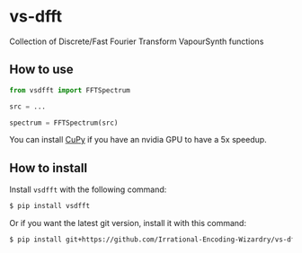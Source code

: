 # vs-dfft
Collection of Discrete/Fast Fourier Transform VapourSynth functions

## How to use

```py
from vsdfft import FFTSpectrum

src = ...

spectrum = FFTSpectrum(src)
```

You can install [CuPy](https://docs.cupy.dev/en/stable/install.html) if you have an nvidia GPU to have a 5x speedup.

## How to install

Install `vsdfft` with the following command:

```sh
$ pip install vsdfft
```

Or if you want the latest git version, install it with this command:

```sh
$ pip install git+https://github.com/Irrational-Encoding-Wizardry/vs-dfft.git
```
<br>
